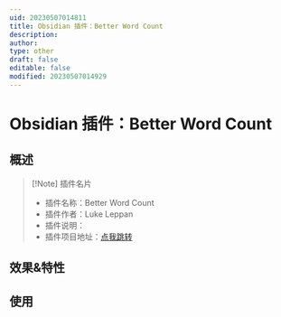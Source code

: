 ```yaml
---
uid: 20230507014811
title: Obsidian 插件：Better Word Count
description: 
author: 
type: other
draft: false
editable: false
modified: 20230507014929
---
```


# Obsidian 插件：Better Word Count

## 概述

> [!Note] 插件名片
> - 插件名称：Better Word Count
> - 插件作者：Luke Leppan
> - 插件说明：
> - 插件项目地址：[点我跳转](https://github.com/lukeleppan/better-word-count)

## 效果&特性

## 使用